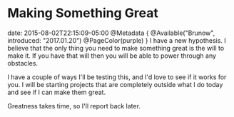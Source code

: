 # Making Something Great
date: 2015-08-02T22:15:09-05:00
@Metadata {
  @Available("Brunow", introduced: "2017.01.20")
  @PageColor(purple)
}
I have a new hypothesis. I believe that the only thing you need to make something great is the will to make it. If you have that will then you will be able to power through any obstacles.

I have a couple of ways I'll be testing this, and I'd love to see if it works for you. I will be starting projects that are completely outside what I do today and see if I can make them great.

Greatness takes time, so I'll report back later.
